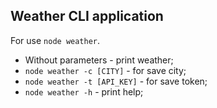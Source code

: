 ## Weather CLI application

For use `node weather`.

- Without parameters - print weather;
- `node weather -c [CITY]` - for save city;
- `node weather -t [API_KEY]` - for save token;
- `node weather -h` - print help;
